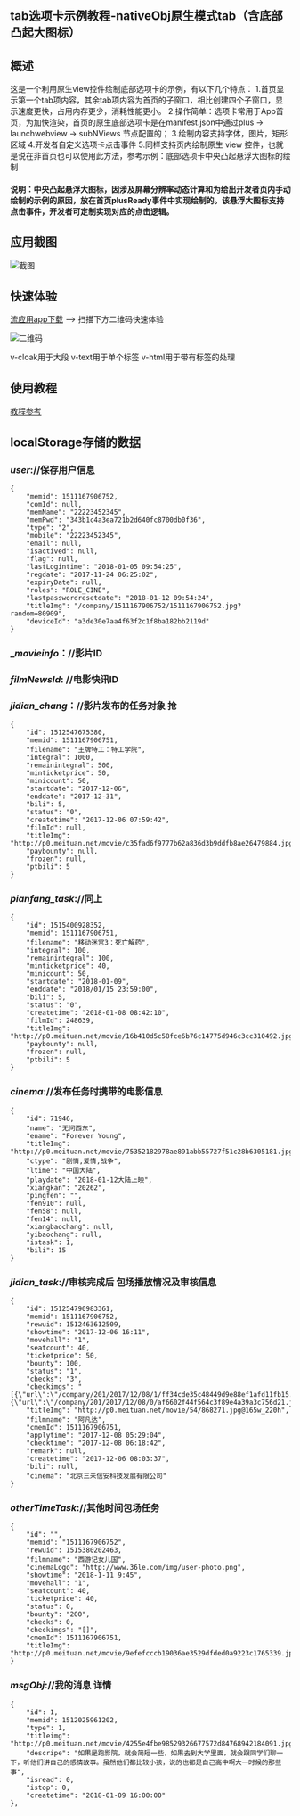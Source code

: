 ## tab选项卡示例教程-nativeObj原生模式tab（含底部凸起大图标）
## 概述

这是一个利用原生view控件绘制底部选项卡的示例，有以下几个特点：
1.首页显示第一个tab项内容，其余tab项内容为首页的子窗口，相比创建四个子窗口，显示速度更快，占用内存更少，消耗性能更小。
2.操作简单：选项卡常用于App首页，为加快渲染，首页的原生底部选项卡是在manifest.json中通过plus -> launchwebview -> subNViews 节点配置的；
3.绘制内容支持字体，图片，矩形区域
4.开发者自定义选项卡点击事件
5.同样支持页内绘制原生 view 控件，也就是说在非首页也可以使用此方法，参考示例：底部选项卡中央凸起悬浮大图标的绘制

#### 说明：中央凸起悬浮大图标，因涉及屏幕分辨率动态计算和为给出开发者页内手动绘制的示例的原因，放在首页plusReady事件中实现绘制的。该悬浮大图标支持点击事件，开发者可定制实现对应的点击逻辑。

## 应用截图

![截图](http://img-cdn-qiniu.dcloud.net.cn/uploads/article/20170623/04c03ba9ad4afa7d11735e52c771cf94.png)

## 快速体验

[流应用app下载](http://liuyingyong.cn/) --> 扫描下方二维码快速体验

![二维码](images/ma.png)


v-cloak用于大段
v-text用于单个标签
v-html用于带有标签的处理

## 使用教程

[教程参考](http://ask.dcloud.net.cn/article/12602)
## localStorage存储的数据
### _user_://保存用户信息
	{
	    "memid": 1511167906752,
	    "comId": null,
	    "memName": "22223452345",
	    "memPwd": "343b1c4a3ea721b2d640fc8700db0f36",
	    "type": "2",
	    "mobile": "22223452345",
	    "email": null,
	    "isactived": null,
	    "flag": null,
	    "lastLogintime": "2018-01-05 09:54:25",
	    "regdate": "2017-11-24 06:25:02",
	    "expiryDate": null,
	    "roles": "ROLE_CINE",
	    "lastpasswordresetdate": "2018-01-12 09:54:24",
	    "titleImg": "/company/1511167906752/1511167906752.jpg?random=80909",
	    "deviceId": "a3de30e7aa4f63f2c1f8ba182bb2119d"
	}
### __movieinfo_：//影片ID
### _filmNewsId_: //电影快讯ID
### _jidian_chang_：//影片发布的任务对象   抢
	{
	    "id": 1512547675380,
	    "memid": 1511167906751,
	    "filename": "王牌特工：特工学院",
	    "integral": 1000,
	    "remainintegral": 500,
	    "minticketprice": 50,
	    "minicount": 50,
	    "startdate": "2017-12-06",
	    "enddate": "2017-12-31",
	    "bili": 5,
	    "status": "0",
	    "createtime": "2017-12-06 07:59:42",
	    "filmId": null,
	    "titleImg": "http://p0.meituan.net/movie/c35fad6f9777b62a836d3b9ddfb8ae26479884.jpg@165w_220h",
	    "paybounty": null,
	    "frozen": null,
	    "ptbili": 5
	}
### _pianfang_task_://同上
	{
	    "id": 1515400928352,
	    "memid": 1511167906751,
	    "filename": "移动迷宫3：死亡解药",
	    "integral": 100,
	    "remainintegral": 100,
	    "minticketprice": 40,
	    "minicount": 50,
	    "startdate": "2018-01-09",
	    "enddate": "2018/01/15 23:59:00",
	    "bili": 5,
	    "status": "0",
	    "createtime": "2018-01-08 08:42:10",
	    "filmId": 248639,
	    "titleImg": "http://p0.meituan.net/movie/16b410d5c58fce6b76c14775d946c3cc310492.jpg@165w_220h",
	    "paybounty": null,
	    "frozen": null,
	    "ptbili": 5
	}
### _cinema_://发布任务时携带的电影信息
	{
	    "id": 71946,
	    "name": "无问西东",
	    "ename": "Forever Young",
	    "titleImg": "http://p0.meituan.net/movie/75352182978ae891abb55727f51c28b6305181.jpg@165w_220h",
	    "ctype": "剧情,爱情,战争",
	    "ltime": "中国大陆",
	    "playdate": "2018-01-12大陆上映",
	    "xiangkan": "20262",
	    "pingfen": "",
	    "fen910": null,
	    "fen58": null,
	    "fen14": null,
	    "xiangbaochang": null,
	    "yibaochang": null,
	    "istask": 1,
	    "bili": 15
	}
### _jidian_task_://审核完成后 包场播放情况及审核信息
	{
	 	"id": 151254790983361,
	 	"memid": 1511167906752,
	 	"rewuid": 1512463612509,
	 	"showtime": "2017-12-06 16:11",
	 	"movehall": "1",
	 	"seatcount": 40,
	 	"ticketprice": 50,
	 	"bounty": 100,
	 	"status": "1",
	 	"checks": "3",
	 	"checkimgs": "[{\"url\":\"/company/201/2017/12/08/1/ff34cde35c48449d9e88ef1afd11fb15.jpg\"},{\"url\":\"/company/201/2017/12/08/0/af6602f44f564c3f89e4a39a3c756d21.jpg\"}]",
	 	"titleImg": "http://p0.meituan.net/movie/54/868271.jpg@165w_220h",
	 	"filmname": "阿凡达",
	 	"cmemId": 1511167906751,
	 	"applytime": "2017-12-08 05:29:04",
	 	"checktime": "2017-12-08 06:18:42",
	 	"remark": null,
	 	"createtime": "2017-12-06 08:03:37",
	 	"bili": null,
	 	"cinema": "北京三未信安科技发展有限公司"
	}
### _otherTimeTask_://其他时间包场任务
	{
		"id": "",
		"memid": "1511167906752",
		"rewuid": 1515380202463,
		"filmname": "西游记女儿国",
		"cinemaLogo": "http://www.36le.com/img/user-photo.png",
		"showtime": "2018-1-11 9:45",
		"movehall": "1",
		"seatcount": 40,
		"ticketprice": 40,
		"status": 0,
		"bounty": "200",
		"checks": 0,
		"checkimgs": "[]",
		"cmemId": 1511167906751,
		"titleImg": "http://p0.meituan.net/movie/9efefcccb19036ae3529dfded0a9223c1765339.jpg@165w_220h"
	}
### _msgObj_://我的消息 详情
 	{
		"id": 1,
		"memid": 1512025961202,
		"type": 1,
		"titleimg": "http://p0.meituan.net/movie/4255e4fbe98529326677572d84768942184091.jpg@750w_1l",
		"descripe": "如果是跑影院，就会简短一些，如果去到大学里面，就会跟同学们聊一下，听他们讲自己的感情故事。虽然他们都比较小孩，说的也都是自己高中啊大一时候的那些事",
		"isread": 0,
		"istop": 0,
		"createtime": "2018-01-09 16:00:00"
	},
